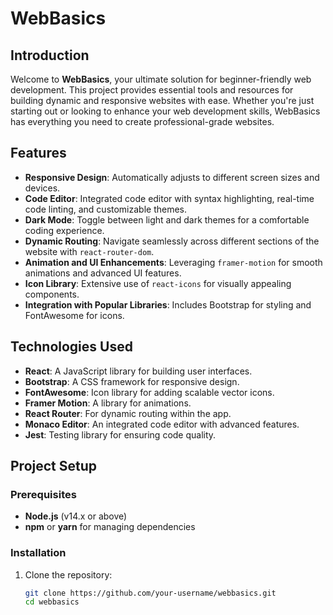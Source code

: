 # WebBasics

## Introduction

Welcome to **WebBasics**, your ultimate solution for beginner-friendly web development. This project provides essential tools and resources for building dynamic and responsive websites with ease. Whether you're just starting out or looking to enhance your web development skills, WebBasics has everything you need to create professional-grade websites.

## Features

- **Responsive Design**: Automatically adjusts to different screen sizes and devices.
- **Code Editor**: Integrated code editor with syntax highlighting, real-time code linting, and customizable themes.
- **Dark Mode**: Toggle between light and dark themes for a comfortable coding experience.
- **Dynamic Routing**: Navigate seamlessly across different sections of the website with `react-router-dom`.
- **Animation and UI Enhancements**: Leveraging `framer-motion` for smooth animations and advanced UI features.
- **Icon Library**: Extensive use of `react-icons` for visually appealing components.
- **Integration with Popular Libraries**: Includes Bootstrap for styling and FontAwesome for icons.
  
## Technologies Used

- **React**: A JavaScript library for building user interfaces.
- **Bootstrap**: A CSS framework for responsive design.
- **FontAwesome**: Icon library for adding scalable vector icons.
- **Framer Motion**: A library for animations.
- **React Router**: For dynamic routing within the app.
- **Monaco Editor**: An integrated code editor with advanced features.
- **Jest**: Testing library for ensuring code quality.
  
## Project Setup

### Prerequisites

- **Node.js** (v14.x or above)
- **npm** or **yarn** for managing dependencies

### Installation

1. Clone the repository:
   ```bash
   git clone https://github.com/your-username/webbasics.git
   cd webbasics
